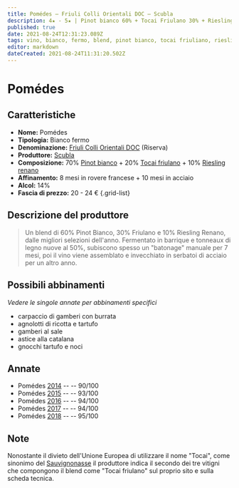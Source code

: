 ```yaml
---
title: Pomédes – Friuli Colli Orientali DOC – Scubla
description: 4★ - 5★ | Pinot bianco 60% + Tocai Friulano 30% + Riesling renano 10%| Friuli Venezia Giulia (IT)
published: true
date: 2021-08-24T12:31:23.089Z
tags: vino, bianco, fermo, blend, pinot bianco, tocai friuliano, riesling renano, italia, friuli venezia giulia, carpaccio di gamberi con burrata, agnolotti di ricotta e tartufo, gamberi al sale, astice alla catalana, gnocchi tartufo e noci, 20 - 24 €, 5 stelle
editor: markdown
dateCreated: 2021-08-24T11:31:20.502Z
---
```


# Pomédes

## Caratteristiche
- **Nome:** Pomédes
- **Tipologia:** Bianco fermo
- **Denominazione:** [Friuli Colli Orientali DOC](/denominazioni/Italia/Friuli-Venezia-Giulia/DOC/Friuli-Colli-Orientali) (Riserva)
- **Produttore:** [Scubla](/produttori/Italia/Friuli-Venezia-Giulia/Scubla) 
- **Composizione:** 70% [Pinot bianco](/vitigni/Italia/bacca-bianca/pinot-bianco) + 20% [Tocai friulano](/vitigni/Italia/bacca-bianca/tocai-friulano) + 10% [Riesling renano](/vitigni/Germania/bacca-bianca/riesling-renano)
- **Affinamento:** 8 mesi in rovere francese + 10 mesi in acciaio
- **Alcol:** 14%
- **Fascia di prezzo:** 20 - 24 €
{.grid-list}

## Descrizione del produttore

> Un blend di 60% Pinot Bianco, 30% Friulano e 10% Riesling Renano, dalle migliori selezioni dell'anno. Fermentato in barrique e tonneaux di legno nuove al 50%, subiscono spesso un "batonage" manuale per 7 mesi, poi il vino viene assemblato e invecchiato in serbatoi di acciaio per un altro anno.

## Possibili abbinamenti
*Vedere le singole annate per abbinamenti specifici*

- carpaccio di gamberi con burrata
- agnolotti di ricotta e tartufo 
- gamberi al sale 
- astice alla catalana 
- gnocchi tartufo e noci

## Annate
- Pomédes [2014](/vini/Italia/Friuli-Venezia-Giulia/Scubla/Pomedes/2014) -- <span class="star-4"></span> -- 90/100
- Pomédes [2015](/vini/Italia/Friuli-Venezia-Giulia/Scubla/Pomedes/2015) -- <span class="star-5"></span> -- 93/100
- Pomédes [2016](/vini/Italia/Friuli-Venezia-Giulia/Scubla/Pomedes/2016) -- <span class="star-5"></span> -- 94/100
- Pomédes [2017](/vini/Italia/Friuli-Venezia-Giulia/Scubla/Pomedes/2017) -- <span class="star-5"></span> -- 94/100
- Pomédes [2018](/vini/Italia/Friuli-Venezia-Giulia/Scubla/Pomedes/2018) -- <span class="star-5"></span> -- 95/100


## Note
Nonostante il divieto dell'Unione Europea di utilizzare il nome "Tocai", come sinonimo del [Sauvignonasse](/vitigni/Francia/bacca-bianca/sauvignonasse) il produttore indica il secondo dei tre vitigni che compongono il blend come "Tocai friulano" sul proprio sito e sulla scheda tecnica.  



